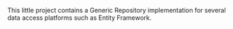 This little project contains a Generic Repository implementation for several data access platforms such as Entity Framework.
